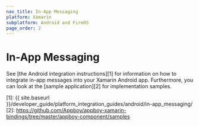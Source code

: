 ```yaml
---
nav_title: In-App Messaging
platform: Xamarin
subplatform: Android and FireOS
page_order: 2
---
```

# In-App Messaging

See [the Android integration instructions][1] for information on how to integrate in-app messages into your Xamarin Android app.  Furthermore, you can look at the [sample application][2] for implementation samples.

[1]: {{ site.baseurl }}/developer_guide/platform_integration_guides/android/in-app_messaging/
[2]: https://github.com/Appboy/appboy-xamarin-bindings/tree/master/appboy-component/samples
